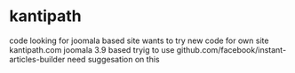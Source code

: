 # kantipath
code looking for joomala based site
wants to try new code for own site kantipath.com joomala 3.9 based
tryig to use github.com/facebook/instant-articles-builder
need suggesation on this
